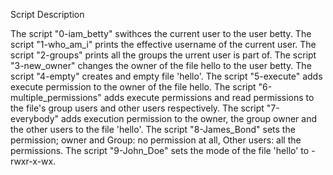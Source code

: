 Script Description

The script "0-iam_betty" swithces the current user to the user betty.
The script "1-who_am_i" prints the effective username of the current user.
The script "2-groups" prints all the groups the urrent user is part of.
The script "3-new_owner" changes the owner of the file hello to the user betty.
The script "4-empty" creates and empty file 'hello'.
The script "5-execute" adds execute permission to the owner of the file hello.
The script "6-multiple_permissions" adds execute permissions and read permissions to the file's group users and other users respectively.
The script "7-everybody" adds execution permission to the owner, the group owner and the other users to the file 'hello'.
The script "8-James_Bond" sets the permission; owner and Group: no permission at all, Other users: all the permissions.
The script "9-John_Doe" sets the mode of the file 'hello' to -rwxr-x-wx.

